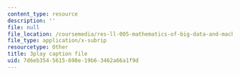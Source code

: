```yaml
---
content_type: resource
description: ''
file: null
file_location: /coursemedia/res-ll-005-mathematics-of-big-data-and-machine-learning-january-iap-2020/7d6eb3545615698e19b63462a66a1f9d_RpPlj2HnuWg.srt
file_type: application/x-subrip
resourcetype: Other
title: 3play caption file
uid: 7d6eb354-5615-698e-19b6-3462a66a1f9d
---
```

